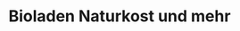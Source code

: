 ---
title: "Bioladen Naturkost und mehr"
url: /rees/bioladen-naturkost-und-mehr/
shop: Lebensmittel
---